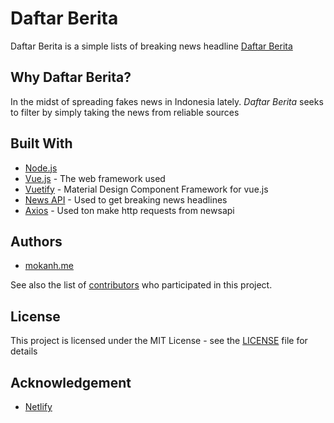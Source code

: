 # Daftar Berita 

Daftar Berita is a simple lists of breaking news headline [Daftar Berita](http://daftarberita.netlify.com/#/)

## Why Daftar Berita?

In the midst of spreading fakes news in Indonesia lately. *Daftar Berita* seeks to filter by simply taking the news from reliable sources


## Built With

* [Node.js](https://nodejs.org/en/)
* [Vue.js](https://vuejs.org/v2/guide/) - The web framework used
* [Vuetify](https://vuetifyjs.com/) - Material Design Component Framework for vue.js
* [News API](https://newsapi.org/) - Used to get breaking news headlines
* [Axios](https://github.com/axios/axios) - Used ton make http requests from newsapi


## Authors

* [mokanh.me](http://mokanh.me)

See also the list of [contributors](https://github.com/mokanh/daftarberita/contributors) who participated in this project.

## License

This project is licensed under the MIT License - see the [LICENSE](LICENSE) file for details


## Acknowledgement

* [Netlify](https://www.netlify.com/)
